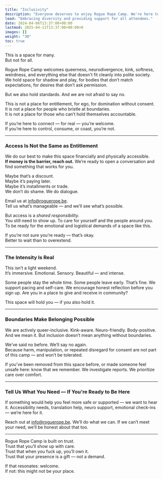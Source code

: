 ```yaml
---
title: "Inclusivity"
description: "Everyone deserves to enjoy Rogue Rope Camp. We're here to ensure that happens."
lead: "Embracing diversity and providing support for all attendees."
date: 2024-04-06T13:37:00+00:00
lastmod: 2025-04-11T13:37:00+00:00+0
images: []
weight: "30"
toc: true
---
```


This is a space for many.  
But not for all.

Rogue Rope Camp welcomes queerness, neurodivergence, kink, softness, weirdness, and everything else that doesn't fit cleanly into polite society. We hold space for shadow and play, for bodies that don’t match expectations, for desires that don’t ask permission.

But we also hold standards. And we are not afraid to say no.

This is not a place for entitlement, for ego, for domination without consent.  
It is not a place for people who bristle at boundaries.  
It is not a place for those who can’t hold themselves accountable.

If you’re here to connect — for real — you’re welcome.  
If you’re here to control, consume, or coast, you’re not.

---

### Access Is Not the Same as Entitlement

We do our best to make this space financially and physically accessible.  
**If money is the barrier, reach out.** We’re ready to open a conversation and find something that works for you.

Maybe that’s a discount.  
Maybe it’s paying later.  
Maybe it’s installments or trade.  
We don’t do shame. We do dialogue.

Email us at [info@roguerope.be](mailto:info@roguerope.be).  
Tell us what’s manageable — and we’ll see what’s possible.

But access is a *shared responsibility.*  
You still need to show up. To care for yourself and the people around you. To be ready for the emotional and logistical demands of a space like this.

If you’re not sure you’re ready — that’s okay.  
Better to wait than to overextend.

---

### The Intensity Is Real

This isn’t a light weekend.  
It’s immersive. Emotional. Sensory. Beautiful — and intense.

Some people stay the whole time. Some people leave early. That’s fine. We support pacing and self-care. We encourage honest reflection before you sign up. Are you in a place to give and receive in community?

This space will hold you — if you also hold it.

---

### Boundaries Make Belonging Possible

We are actively queer-inclusive. Kink-aware. Neuro-friendly. Body-positive. And we mean it. But inclusion doesn’t mean anything without boundaries.

We’ve said no before. We’ll say no again.  
Because harm, manipulation, or repeated disregard for consent are not part of this camp — and won’t be tolerated.

If you’ve been removed from this space before, or made someone feel unsafe here: know that we remember. We investigate reports. We prioritize care over comfort.

---

### Tell Us What You Need — If You're Ready to Be Here

If something would help you feel more safe or supported — we want to hear it. Accessibility needs, translation help, neuro support, emotional check-ins — we’re here for it.

Reach out at [info@roguerope.be](mailto:info@roguerope.be). We’ll do what we can. If we can’t meet your need, we’ll be honest about that too.

---

Rogue Rope Camp is built on trust.  
Trust that you’ll show up with care.  
Trust that when you fuck up, you’ll own it.  
Trust that your presence is a gift — not a demand.

If that resonates: welcome.  
If not: this might not be your place.
